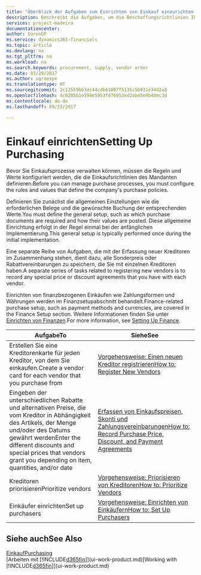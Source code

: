 ```yaml
---
title: "Überblick der Aufgaben zum Einrichten von Einkauf einzurichten | Microsoft Docs"
description: Beschreibt die Aufgaben, um die Beschaffungsrichtlinien Ihres Mandanten festzulegen und Ihre Einkaufsprozesse einzurichten.
services: project-madeira
documentationcenter: 
author: SorenGP
ms.service: dynamics365-financials
ms.topic: article
ms.devlang: na
ms.tgt_pltfrm: na
ms.workload: na
ms.search.keywords: procurement, supply, vendor order
ms.date: 03/29/2017
ms.author: sgroespe
ms.translationtype: HT
ms.sourcegitcommit: 2c13559bb3dc44cdb61697f5135c5b931e34d2a8
ms.openlocfilehash: 4c6285b1e394e5953fd76953ed2ab45e9b40ec3d
ms.contentlocale: de-de
ms.lasthandoff: 09/22/2017

---
```

# <a name="setting-up-purchasing"></a><span data-ttu-id="aedb3-103">Einkauf einrichten</span><span class="sxs-lookup"><span data-stu-id="aedb3-103">Setting Up Purchasing</span></span>
<span data-ttu-id="aedb3-104">Bevor Sie Einkaufsprozesse verwalten können, müssen die Regeln und Werte konfiguriert werden, die die Einkaufsrichtlinien des Mandanten definieren.</span><span class="sxs-lookup"><span data-stu-id="aedb3-104">Before you can manage purchase processes, you must configure the rules and values that define the company's purchase policies.</span></span>

<span data-ttu-id="aedb3-105">Definieren Sie zunächst die allgemeinen Einstellungen wie die erforderlichen Belege und die gewünschte Buchung der entsprechenden Werte.</span><span class="sxs-lookup"><span data-stu-id="aedb3-105">You must define the general setup, such as which purchase documents are required and how their values are posted.</span></span> <span data-ttu-id="aedb3-106">Diese allgemeine Einrichtung erfolgt in der Regel einmal bei der anfänglichen Implementierung.</span><span class="sxs-lookup"><span data-stu-id="aedb3-106">This general setup is typically performed once during the initial implementation.</span></span>

<span data-ttu-id="aedb3-107">Eine separate Reihe von Aufgaben, die mit der Erfassung neuer Kreditoren im Zusammenhang stehen, dient dazu, alle Sonderpreis oder Rabattvereinbarungen zu speichern, die Sie mit einzelnen Kreditoren haben.</span><span class="sxs-lookup"><span data-stu-id="aedb3-107">A separate series of tasks related to registering new vendors is to record any special price or discount agreements that you have with each vendor.</span></span>

<span data-ttu-id="aedb3-108">Einrichten von finanzbezogenen Einkäufen wie Zahlungsformen und Währungen werden im Finanzsetupabschnitt behandelt.</span><span class="sxs-lookup"><span data-stu-id="aedb3-108">Finance-related purchase setup, such as payment methods and currencies, are covered in the Finance Setup section.</span></span> <span data-ttu-id="aedb3-109">Weitere Informationen finden Sie unter [Einrichten von Finanzen](finance-setup-finance.md).</span><span class="sxs-lookup"><span data-stu-id="aedb3-109">For more information, see [Setting Up Finance](finance-setup-finance.md).</span></span>

| <span data-ttu-id="aedb3-110">Aufgabe</span><span class="sxs-lookup"><span data-stu-id="aedb3-110">To</span></span> | <span data-ttu-id="aedb3-111">Siehe</span><span class="sxs-lookup"><span data-stu-id="aedb3-111">See</span></span> |
| --- | --- |
| <span data-ttu-id="aedb3-112">Erstellen Sie eine Kreditorenkarte für jeden Kreditor, von dem Sie einkaufen.</span><span class="sxs-lookup"><span data-stu-id="aedb3-112">Create a vendor card for each vendor that you purchase from</span></span>|[<span data-ttu-id="aedb3-113">Vorgehensweise: Einen neuen Kreditor registrieren</span><span class="sxs-lookup"><span data-stu-id="aedb3-113">How to: Register New Vendors</span></span>](purchasing-how-register-new-vendors.md) |
| <span data-ttu-id="aedb3-114">Eingeben der unterschiedlichen Rabatte und alternativen Preise, die vom Kreditor in Abhängigkeit des Artikels, der Menge und/oder des Datums gewährt werden</span><span class="sxs-lookup"><span data-stu-id="aedb3-114">Enter the different discounts and special prices that vendors grant you depending on item, quantities, and/or date</span></span> |[<span data-ttu-id="aedb3-115">Erfassen von Einkaufspreisen, Skonti und Zahlungsvereinbarungen</span><span class="sxs-lookup"><span data-stu-id="aedb3-115">How to: Record Purchase Price, Discount, and Payment Agreements</span></span>](purchasing-how-record-purchase-price-discount-payment-agreements.md) |
| <span data-ttu-id="aedb3-116">Kreditoren priorisieren</span><span class="sxs-lookup"><span data-stu-id="aedb3-116">Prioritize vendors</span></span> |[<span data-ttu-id="aedb3-117">Vorgehensweise: Priorisieren von Kreditoren</span><span class="sxs-lookup"><span data-stu-id="aedb3-117">How to: Prioritize Vendors</span></span>](purchasing-how-prioritize-vendors.md) |
| <span data-ttu-id="aedb3-118">Einkäufer einrichten</span><span class="sxs-lookup"><span data-stu-id="aedb3-118">Set up purchasers</span></span> |[<span data-ttu-id="aedb3-119">Vorgehensweise: Einrichten von Einkäufern</span><span class="sxs-lookup"><span data-stu-id="aedb3-119">How to: Set Up Purchasers</span></span>](purchasing-how-setup-purchasers.md) |

## <a name="see-also"></a><span data-ttu-id="aedb3-120">Siehe auch</span><span class="sxs-lookup"><span data-stu-id="aedb3-120">See Also</span></span>
[<span data-ttu-id="aedb3-121">Einkauf</span><span class="sxs-lookup"><span data-stu-id="aedb3-121">Purchasing</span></span>](purchasing-manage-purchasing.md)  
<span data-ttu-id="aedb3-122">[Arbeiten mit [!INCLUDE[d365fin](includes/d365fin_md.md)]](ui-work-product.md)</span><span class="sxs-lookup"><span data-stu-id="aedb3-122">[Working with [!INCLUDE[d365fin](includes/d365fin_md.md)]](ui-work-product.md)</span></span>


